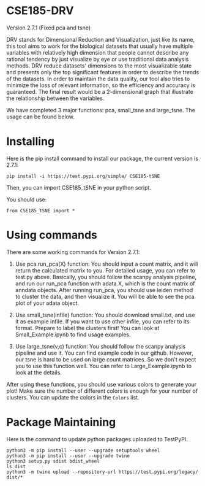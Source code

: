 # CSE185-DRV
Version 2.7.1 (Fixed pca and tsne)

DRV stands for Dimensional Reduction and Visualization, just like its name, this tool aims to work for the biological datasets that usually have multiple variables with relatively high dimension that people cannot describe any rational tendency by just visualize by eye or use traditional data analysis methods. DRV reduce datasets' dimensions to the most visualizable state and presents only the top significant features in order to describe the trends of the datasets. In order to maintain the data quality, our tool also tries to minimize the loss of relevant information, so the efficiency and accuracy is guaranteed. The final result would be a 2-dimensional graph that illustrate the relationship between the variables.

We have completed 3 major functions: pca, small_tsne and large_tsne. The usage can be found below.
# Installing
Here is the pip install command to install our package, the current version is 2.7.1:
```
pip install -i https://test.pypi.org/simple/ CSE185-tSNE
```
Then, you can import CSE185_tSNE in your python script.

You should use:
```
from CSE185_tSNE import *
```
# Using commands
There are some working commands for Version 2.7.1:

1. Use pca.run_pca(X) function: You should input a count matrix, and it will return the calculated matrix to you. For detailed usage, you can refer to test.py above. Basically, you should follow the scanpy analysis pipeline, and run our run_pca function with adata.X, which is the count matrix of anndata objects. After running run_pca, you should use leiden method to cluster the data, and then visualize it. You will be able to see the pca plot of your adata object.

2. Use small_tsne(infile) function: You should download small.txt, and use it as example infile. If you want to use other infile, you can refer to its format. Prepare to label the clusters first! You can look at Small_Example.ipynb to find usage examples.

3. Use large_tsne(v,c) function: You should follow the scanpy analysis pipeline and use it. You can find example code in our github. However, our tsne is hard to be used on large count matrices. So we don't expect you to use this function well. You can refer to Large_Example.ipynb to look at the details.

After using these functions, you should use various colors to generate your plot! Make sure the number of different colors is enough for your number of clusters. You can update the colors in the ```Colors``` list.


# Package Maintaining
Here is the command to update python packages uploaded to TestPyPI.
```
python3 -m pip install --user --upgrade setuptools wheel
python3 -m pip install --user --upgrade twine
python3 setup.py sdist bdist_wheel
ls dist
python3 -m twine upload --repository-url https://test.pypi.org/legacy/ dist/*
```

